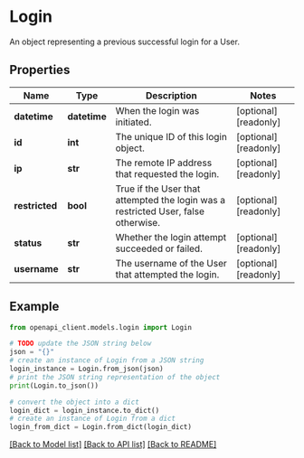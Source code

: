 # Login

An object representing a previous successful login for a User.

## Properties

Name | Type | Description | Notes
------------ | ------------- | ------------- | -------------
**datetime** | **datetime** | When the login was initiated. | [optional] [readonly] 
**id** | **int** | The unique ID of this login object. | [optional] [readonly] 
**ip** | **str** | The remote IP address that requested the login. | [optional] [readonly] 
**restricted** | **bool** | True if the User that attempted the login was a restricted User, false otherwise. | [optional] [readonly] 
**status** | **str** | Whether the login attempt succeeded or failed. | [optional] [readonly] 
**username** | **str** | The username of the User that attempted the login. | [optional] [readonly] 

## Example

```python
from openapi_client.models.login import Login

# TODO update the JSON string below
json = "{}"
# create an instance of Login from a JSON string
login_instance = Login.from_json(json)
# print the JSON string representation of the object
print(Login.to_json())

# convert the object into a dict
login_dict = login_instance.to_dict()
# create an instance of Login from a dict
login_from_dict = Login.from_dict(login_dict)
```
[[Back to Model list]](../README.md#documentation-for-models) [[Back to API list]](../README.md#documentation-for-api-endpoints) [[Back to README]](../README.md)


